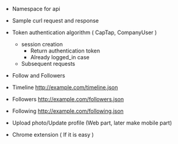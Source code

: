 * Namespace for api
* Sample curl request and response
* Token authentication algorithm ( CapTap, CompanyUser )
  - session creation
     - Return authentication token
     - Already logged_in case
  -  Subsequent requests


* Follow and Followers
* Timeline  http://example.com/timeline.json
* Followers http://example.com/followers.json
* Following http://example.com/following.json

* Upload photo/Update profile (Web part, later make mobile part)
* Chrome extension ( If it is easy )